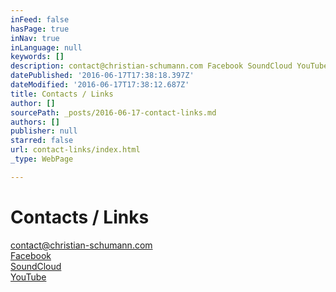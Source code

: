 ```yaml
---
inFeed: false
hasPage: true
inNav: true
inLanguage: null
keywords: []
description: contact@christian-schumann.com Facebook SoundCloud YouTube
datePublished: '2016-06-17T17:38:18.397Z'
dateModified: '2016-06-17T17:38:12.687Z'
title: Contacts / Links
author: []
sourcePath: _posts/2016-06-17-contact-links.md
authors: []
publisher: null
starred: false
url: contact-links/index.html
_type: WebPage

---
```

# Contacts / Links

[contact@christian-schumann.com][0]  
[Facebook][1]  
[SoundCloud][2]  
[YouTube][3]

[0]: null
[1]: https://www.facebook.com/ChristianSchumannOfficial/
[2]: https://soundcloud.com/christian-schumann-19
[3]: https://www.youtube.com/channel/UCj56p3tocTxOew_Gu_saDIQ